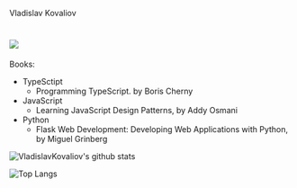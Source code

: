 Vladislav Kovaliov

![](https://www.codewars.com/users/Vladislav/badges/micro)
============

Books:
+ TypeSctipt
  + Programming TypeScript. by Boris Cherny
+ JavaScript
  + Learning JavaScript Design Patterns, by Addy Osmani
+ Python
  + Flask Web Development: Developing Web Applications with Python, by Miguel Grinberg 

![VladislavKovaliov's github stats](https://github-readme-stats.vercel.app/api?username=vladislavkovaliov&count_private=true&show_icons=true&theme=dark)

![Top Langs](https://github-readme-stats.vercel.app/api/top-langs/?username=vladislavkovaliov&layout=compact&theme=dark)

